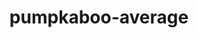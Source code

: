 ---
id: 710
title: pumpkaboo-average
types: [ghost,grass]
image: https://raw.githubusercontent.com/PokeAPI/sprites/master/sprites/pokemon/710.png
---